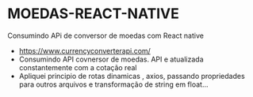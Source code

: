 # MOEDAS-REACT-NATIVE
Consumindo APi de conversor de moedas com React native

-  https://www.currencyconverterapi.com/
-  Consumindo API covnersor de moedas. API e atualizada constantemente com a cotação real
-  Apliquei principio de rotas dinamicas , axios, passando propriedades para outros arquivos e transformação de string em float...
